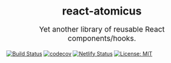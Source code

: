 <h1 align="center">
  react-atomicus
</h1>
<p align="center" style="font-size: 1.2rem;">Yet another library of reusable React components/hooks.</p>

[![Build Status](https://travis-ci.org/w0wka91/react-atomicus.svg?branch=master)](https://travis-ci.org/w0wka91/react-atomicus)
[![codecov](https://codecov.io/gh/w0wka91/react-atomicus/branch/master/graph/badge.svg)](https://codecov.io/gh/w0wka91/react-atomicus)
[![Netlify Status](https://api.netlify.com/api/v1/badges/ab199962-7b9d-407d-8c4c-fec4fe2b48bd/deploy-status)](https://app.netlify.com/sites/react-atomicus/deploys)
[![License: MIT](https://img.shields.io/badge/License-MIT-yellow.svg)](https://opensource.org/licenses/MIT)
